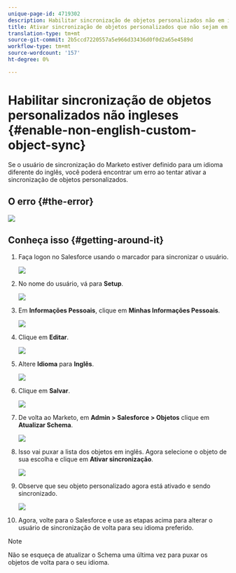 ```yaml
---
unique-page-id: 4719302
description: Habilitar sincronização de objetos personalizados não em inglês - Documentos do marketing - Documentação do produto
title: Ativar sincronização de objetos personalizados que não sejam em inglês
translation-type: tm+mt
source-git-commit: 2b5ccd7220557a5e966d33436d0f0d2a65e4589d
workflow-type: tm+mt
source-wordcount: '157'
ht-degree: 0%

---
```



# Habilitar sincronização de objetos personalizados não ingleses {#enable-non-english-custom-object-sync}

Se o usuário de sincronização do Marketo estiver definido para um idioma diferente do inglês, você poderá encontrar um erro ao tentar ativar a sincronização de objetos personalizados.

## O erro {#the-error}

![](assets/image2014-12-10-13-3a17-3a51.png)

## Conheça isso {#getting-around-it}

1. Faça logon no Salesforce usando o marcador para sincronizar o usuário.

   ![](assets/image2014-12-10-13-3a18-3a1.png)

1. No nome do usuário, vá para **Setup**.

   ![](assets/image2014-12-10-13-3a18-3a11.png)

1. Em **Informações Pessoais**, clique em **Minhas Informações Pessoais**.

   ![](assets/image2014-12-10-13-3a18-3a22.png)

1. Clique em **Editar**.

   ![](assets/image2014-12-10-13-3a18-3a32.png)

1. Altere **Idioma** para **Inglês**.

   ![](assets/image2014-12-10-13-3a18-3a45.png)

1. Clique em **Salvar**.

   ![](assets/image2014-12-10-13-3a18-3a55.png)

1. De volta ao Marketo, em **Admin > Salesforce > Objetos** clique em **Atualizar Schema**.

   ![](assets/image2014-12-10-13-3a19-3a6.png)

1. Isso vai puxar a lista dos objetos em inglês. Agora selecione o objeto de sua escolha e clique em **Ativar sincronização**.

   ![](assets/image2014-12-10-13-3a19-3a16.png)

1. Observe que seu objeto personalizado agora está ativado e sendo sincronizado.

   ![](assets/image2014-12-10-13-3a19-3a26.png)

1. Agora, volte para o Salesforce e use as etapas acima para alterar o usuário de sincronização de volta para seu idioma preferido.

>[!NOTE]
>
>Não se esqueça de atualizar o Schema uma última vez para puxar os objetos de volta para o seu idioma.
